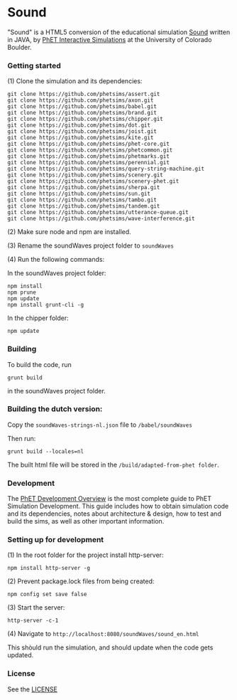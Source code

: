 ﻿Sound
=============
"Sound" is a HTML5 conversion of the educational
simulation [Sound](https://phet.colorado.edu/en/simulation/legacy/soundWaves) written in JAVA,
by <a href="https://phet.colorado.edu/" target="_blank">PhET Interactive Simulations</a>
at the University of Colorado Boulder.

### Getting started

(1) Clone the simulation and its dependencies:

```
git clone https://github.com/phetsims/assert.git
git clone https://github.com/phetsims/axon.git
git clone https://github.com/phetsims/babel.git
git clone https://github.com/phetsims/brand.git
git clone https://github.com/phetsims/chipper.git
git clone https://github.com/phetsims/dot.git
git clone https://github.com/phetsims/joist.git
git clone https://github.com/phetsims/kite.git
git clone https://github.com/phetsims/phet-core.git
git clone https://github.com/phetsims/phetcommon.git
git clone https://github.com/phetsims/phetmarks.git
git clone https://github.com/phetsims/perennial.git
git clone https://github.com/phetsims/query-string-machine.git
git clone https://github.com/phetsims/scenery.git
git clone https://github.com/phetsims/scenery-phet.git
git clone https://github.com/phetsims/sherpa.git
git clone https://github.com/phetsims/sun.git
git clone https://github.com/phetsims/tambo.git
git clone https://github.com/phetsims/tandem.git
git clone https://github.com/phetsims/utterance-queue.git
git clone https://github.com/phetsims/wave-interference.git
```

(2) Make sure node and npm are installed.

(3) Rename the soundWaves project folder to ```soundWaves```

(4) Run the following commands:

In the soundWaves project folder:

```
npm install
npm prune
npm update
npm install grunt-cli -g
```

In the chipper folder:

```
npm update
```

### Building

To build the code, run

```grunt build```

in the soundWaves project folder.

### Building the dutch version:

Copy the ```soundWaves-strings-nl.json``` file to ```/babel/soundWaves```

Then run:

```grunt build --locales=nl```

The built html file will be stored in the ```/build/adapted-from-phet folder```.

### Development

The <a href="https://github.com/phetsims/phet-info/blob/main/doc/phet-development-overview.md" target="_blank">PhET
Development Overview</a> is the most complete guide to PhET Simulation
Development. This guide includes how to obtain simulation code and its dependencies, notes about architecture & design,
how to test and build
the sims, as well as other important information.

### Setting up for development

(1) In the root folder for the project install http-server:

```npm install http-server -g```

(2) Prevent package.lock files from being created:

```npm config set save false```

(3) Start the server:

```http-server -c-1```

(4) Navigate to  ```http://localhost:8080/soundWaves/sound_en.html```

This shòuld run the simulation, and should update when the code gets updated.

### License

See the <a href="https://github.com/phetsims/soundWaves/blob/main/LICENSE" target="_blank">LICENSE</a>

